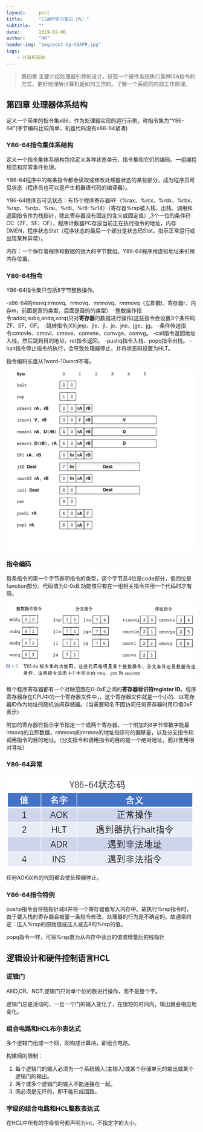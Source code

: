 ```yaml
---
layout:     post
title:      "CSAPP学习笔记（九）"
subtitle:   ""
date:       2019-02-06
author:     "HK"
header-img: "img/post-bg-CSAPP.jpg"
tags:
    - 计算机系统
---
```


> 第四章 主要介绍处理器引荐的设计。研究一个硬件系统执行某种ISA指令的方式，更好地理解计算机是如何工作的。了解一个系统的内部工作原理。

## 第四章 处理器体系结构

定义一个简单的指令集x86，作为处理器实现的运行示例，称指令集为“Y86-64”(字节编码比较简单，机器代码没有x86-64紧凑)

### Y86-64指令集体系结构

定义一个指令集体系结构包括定义各种状态单元、指令集和它们的编码、一组编程规范和异常事件处理。

Y86-64程序中的每条指令都会读取或修改处理器状态的某些部分，成为程序员可见状态（程序员也可以是产生机器级代码的编译器）。

Y86-64程序员可见状态：有15个程序寄存器RF（%rax、%rcx、%rdx、%rbx、%rsp、%rdp、%rsi、%rdi、%r8-%r14）（寄存器%rsp被入栈、出栈、调用和返回指令作为栈指针，除此寄存器没有固定的含义或固定值）,3个一位的条件码CC（ZF、SF、OF），程序计数器PC存放当前正在执行指令的地址，内存DMEN，程序状态Stat（程序状态的最后一个部分是状态码Stat，指示正常运行或出现某种异常）。

内存：一个保存着程序和数据的很大的字节数组。Y86-64程序用虚拟地址来引用内存位置。

### Y86-64指令

Y86-64指令集只包括8字节整数操作。

-x86-64的movq:irmovq、rrmovq、mrmovq、rmmovq（立即数i、寄存器r、内存m，前面是源的类型，后面是目的的类型）
-整数操作指令:addq,subq,andq,xorq(只对**寄存器**的数据进行操作)这些指令会设置3个条件码ZF、SF、OF。
-跳转指令jXX:jmp、jle、jl、je、jne、jge、jg。
-条件传送指令:cmovle、cmovl、cmove、comvne、comvge、comvg。
-call指令返回地址入栈，然后跳到目的地址。ret指令返回。
-pushq指令入栈、popq指令出栈。
-halt指令停止指令的执行，会导致处理器停止，并将状态码设置为HLT。

指令编码长度从1word-10word不等。

![img](https://github.com/Hkaren78/Hkaren78.github.io/raw/master/img/in-post/CSAPP9/2019-02-06-zlj.png)

### 指令编码

每条指令的第一个字节表明指令的类型，这个字节高4位是code部分，低四位是function部分。代码值为0-0xB,功能值只有在一组相关指令共用一个代码时才有用。

![Y86-64指令集的功能码](https://github.com/Hkaren78/Hkaren78.github.io/raw/master/img/in-post/CSAPP9/2019-02-06-gnm.png)

每个程序寄存器都有一个对映范围在0-0xE之间的**寄存器标识符register ID**。程序寄存器存在CPU中的一个寄存器文件中，，这个寄存器文件就是一个小的、以寄存器ID作为地址的随机访问存储器。（当需要知名不因访问任何寄存器时用ID值0xF表示）

附加的寄存器符指示字节指定一个或两个寄存器。一个附加的8字节常数字能最irmovq的立即数据，rmmovq和mrmov的地址指示符的偏移量，以及分支指令和调用指令的目的地址。（分支指令和调用指令的目的是一个绝对地址，而非使用相对寻址）

### Y86-64异常

![img](https://github.com/Hkaren78/Hkaren78.github.io/raw/master/img/in-post/CSAPP9/2019-02-06-ztm.png)

任何AOK以外的代码都会使处理器停止。

### Y86-64指令特例

pushp指令会将栈指针减8并将一个寄存器值写入内存中。故执行%rsp指令时，由于要入栈的寄存器会被童一条指令修改，处理器的行为是不确定的。故通常约定：压入%rsp的原始值或压入减去8的%rsp的值。

popq指令一样，可将%rsp置为从内存中读出的值或增量后的栈指针

## 逻辑设计和硬件控制语言HCL

### 逻辑门

AND,OR、NOT,逻辑门只对单个位的数进行操作，而不是整个字。

逻辑门总是活动的，一旦一个门的输入变化了，在很短的时间内，输出就会相应地变化。

### 组合电路和HCL布尔表达式

多个逻辑门组成一个网，网构成计算块，即组合电路。

构建网的限制：
1. 每个逻辑门的输入必须为一个系统输入(主输入)或某个存储单元的输出或某个逻辑门的输出。
2. 两个或多个逻辑门的输入不能连接在一起。
3. 网必须是无环的，即不能形成回路。

### 字级的组合电路和HCL整数表达式

在HCL中所有的字级信号都声明为int，不指定字的大小。